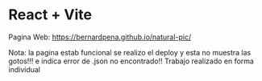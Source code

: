 # React + Vite

Pagina Web: https://bernardpena.github.io/natural-pic/

Nota: la pagina estab funcional se realizo el deploy y esta no muestra las gotos!!! e indica error de .json no encontrado!!
Trabajo realizado en forma individual

